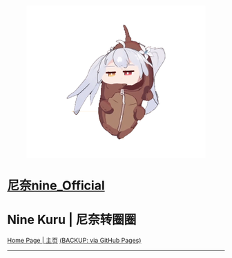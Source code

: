﻿

<div align="center"><img src="img/nine_github.gif"></div>

# [尼奈nine_Official](https://space.bilibili.com/163653)


# Nine Kuru | 尼奈转圈圈
[Home Page | 主页](https://nine.xihan.asia/)
[(BACKUP: via GitHub Pages)](https://xihan123.github.io/nine_kuru/)

***

